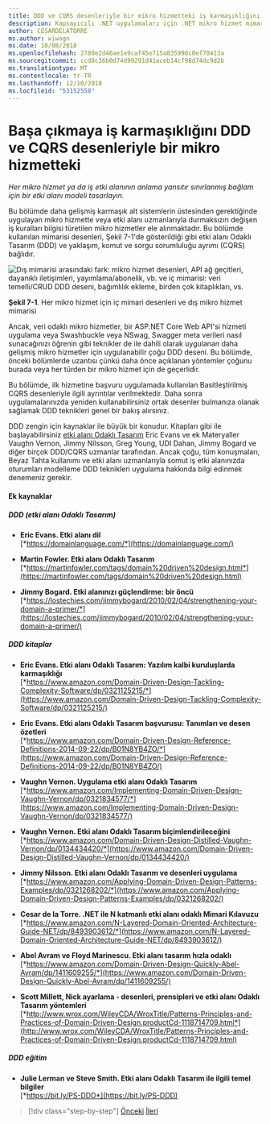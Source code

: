 ```yaml
---
title: DDD ve CQRS desenleriyle bir mikro hizmetteki iş karmaşıklığını bağlayabileceğiniz
description: Kapsayıcılı .NET uygulamaları için .NET mikro hizmet mimarisi | Nasıl başa çıkabileceğiniz DDD ve CQRS desenleriyle uygulama karmaşık iş senaryolarını anlama
author: CESARDELATORRE
ms.author: wiwagn
ms.date: 10/08/2018
ms.openlocfilehash: 2780e2d46ae1e9caf45e715a835998c8ef70413a
ms.sourcegitcommit: ccd8c36b0d74d99291d41aceb14cf98d74dc9d2b
ms.translationtype: MT
ms.contentlocale: tr-TR
ms.lasthandoff: 12/10/2018
ms.locfileid: "53152558"
---
```

# <a name="tackle-business-complexity-in-a-microservice-with-ddd-and-cqrs-patterns"></a>Başa çıkmaya iş karmaşıklığını DDD ve CQRS desenleriyle bir mikro hizmetteki

*Her mikro hizmet ya da iş etki alanının anlama yansıtır sınırlanmış bağlam için bir etki alanı modeli tasarlayın.*

Bu bölümde daha gelişmiş karmaşık alt sistemlerin üstesinden gerektiğinde uygulayan mikro hizmette veya etki alanı uzmanlarıyla durmaksızın değişen iş kuralları bilgisi türetilen mikro hizmetler ele alınmaktadır. Bu bölümde kullanılan mimarisi desenleri, Şekil 7-1'de gösterildiği gibi etki alanı Odaklı Tasarım (DDD) ve yaklaşım, komut ve sorgu sorumluluğu ayrımı (CQRS) bağlıdır.

![Dış mimarisi arasındaki fark: mikro hizmet desenleri, API ağ geçitleri, dayanıklı iletişimleri, yayımlama/abonelik, vb. ve iç mimarisi: veri temelli/CRUD DDD deseni, bağımlılık ekleme, birden çok kitaplıkları, vs.](./media/image1.png)

**Şekil 7-1**. Her mikro hizmet için iç mimari desenleri ve dış mikro hizmet mimarisi

Ancak, veri odaklı mikro hizmetler, bir ASP.NET Core Web API'si hizmeti uygulama veya Swashbuckle veya NSwag, Swagger meta verileri nasıl sunacağınızı öğrenin gibi teknikler de ile dahili olarak uygulanan daha gelişmiş mikro hizmetler için uygulanabilir çoğu DDD deseni. Bu bölümde, önceki bölümlerde uzantısı çünkü daha önce açıklanan yöntemler çoğunu burada veya her türden bir mikro hizmet için de geçerlidir.

Bu bölümde, ilk hizmetine başvuru uygulamada kullanılan Basitleştirilmiş CQRS desenleriyle ilgili ayrıntılar verilmektedir. Daha sonra uygulamalarınızda yeniden kullanabilirsiniz ortak desenler bulmanıza olanak sağlamak DDD teknikleri genel bir bakış alırsınız.

DDD zengin için kaynaklar ile büyük bir konudur. Kitapları gibi ile başlayabilirsiniz [etki alanı Odaklı Tasarım](https://domainlanguage.com/ddd/) Eric Evans ve ek Materyaller Vaughn Vernon, Jimmy Nilsson, Greg Young, UDI Dahan, Jimmy Bogard ve diğer birçok DDD/CQRS uzmanlar tarafından. Ancak çoğu, tüm konuşmaları, Beyaz Tahta kullanımı ve etki alanı uzmanlarıyla somut iş etki alanınızda oturumları modelleme DDD teknikleri uygulama hakkında bilgi edinmek denemeniz gerekir.

#### <a name="additional-resources"></a>Ek kaynaklar

##### <a name="ddd-domain-driven-design"></a>DDD (etki alanı Odaklı Tasarım)

- **Eric Evans. Etki alanı dil** \
  [*https://domainlanguage.com/*](https://domainlanguage.com/)

- **Martin Fowler. Etki alanı Odaklı Tasarım** \
  [*https://martinfowler.com/tags/domain%20driven%20design.html*](https://martinfowler.com/tags/domain%20driven%20design.html)

- **Jimmy Bogard. Etki alanınızı güçlendirme: bir öncü** \
  [*https://lostechies.com/jimmybogard/2010/02/04/strengthening-your-domain-a-primer/*](https://lostechies.com/jimmybogard/2010/02/04/strengthening-your-domain-a-primer/)

##### <a name="ddd-books"></a>DDD kitaplar

- **Eric Evans. Etki alanı Odaklı Tasarım: Yazılım kalbi kuruluşlarda karmaşıklığı** \
  [*https://www.amazon.com/Domain-Driven-Design-Tackling-Complexity-Software/dp/0321125215/*](https://www.amazon.com/Domain-Driven-Design-Tackling-Complexity-Software/dp/0321125215/)

- **Eric Evans. Etki alanı Odaklı Tasarım başvurusu: Tanımları ve desen özetleri** \
  [*https://www.amazon.com/Domain-Driven-Design-Reference-Definitions-2014-09-22/dp/B01N8YB4ZO/*](https://www.amazon.com/Domain-Driven-Design-Reference-Definitions-2014-09-22/dp/B01N8YB4ZO/)

- **Vaughn Vernon. Uygulama etki alanı Odaklı Tasarım** \
  [*https://www.amazon.com/Implementing-Domain-Driven-Design-Vaughn-Vernon/dp/0321834577/*](https://www.amazon.com/Implementing-Domain-Driven-Design-Vaughn-Vernon/dp/0321834577/)

- **Vaughn Vernon. Etki alanı Odaklı Tasarım biçimlendirileceğini** \
  [*https://www.amazon.com/Domain-Driven-Design-Distilled-Vaughn-Vernon/dp/0134434420/*](https://www.amazon.com/Domain-Driven-Design-Distilled-Vaughn-Vernon/dp/0134434420/)

- **Jimmy Nilsson. Etki alanı Odaklı Tasarım ve desenleri uygulama** \
  [*https://www.amazon.com/Applying-Domain-Driven-Design-Patterns-Examples/dp/0321268202/*](https://www.amazon.com/Applying-Domain-Driven-Design-Patterns-Examples/dp/0321268202/)

- **Cesar de la Torre. .NET ile N katmanlı etki alanı odaklı Mimari Kılavuzu** \
  [*https://www.amazon.com/N-Layered-Domain-Oriented-Architecture-Guide-NET/dp/8493903612/*](https://www.amazon.com/N-Layered-Domain-Oriented-Architecture-Guide-NET/dp/8493903612/)

- **Abel Avram ve Floyd Marinescu. Etki alanı tasarım hızla odaklı** \
  [*https://www.amazon.com/Domain-Driven-Design-Quickly-Abel-Avram/dp/1411609255/*](https://www.amazon.com/Domain-Driven-Design-Quickly-Abel-Avram/dp/1411609255/)

- **Scott Millett, Nick ayarlama - desenleri, prensipleri ve etki alanı Odaklı Tasarım yöntemleri** \
  [*http://www.wrox.com/WileyCDA/WroxTitle/Patterns-Principles-and-Practices-of-Domain-Driven-Design.productCd-1118714709.html*](http://www.wrox.com/WileyCDA/WroxTitle/Patterns-Principles-and-Practices-of-Domain-Driven-Design.productCd-1118714709.html)

##### <a name="ddd-training"></a>DDD eğitim

- **Julie Lerman ve Steve Smith. Etki alanı Odaklı Tasarım ile ilgili temel bilgiler** \
  [*https://bit.ly/PS-DDD*](https://bit.ly/PS-DDD)

>[!div class="step-by-step"]
>[Önceki](../multi-container-microservice-net-applications/implement-api-gateways-with-ocelot.md)
>[İleri](apply-simplified-microservice-cqrs-ddd-patterns.md)